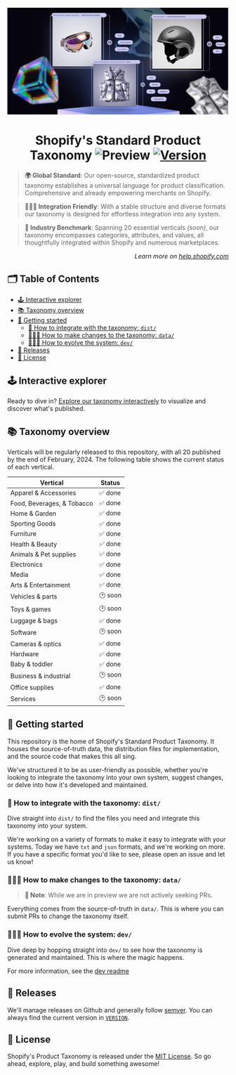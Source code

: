 <p align="center"><img src="./docs/assets/img/header.png" /></p>

<!-- omit in toc -->
<h1 align="center">Shopify's Standard Product Taxonomy <img src="https://img.shields.io/badge/preview-orange.svg" alt="Preview"> <a href="./VERSION"><img src="https://img.shields.io/badge/version-v0.5.0-blue.svg" alt="Version"></a></h1>

> **🌍 Global Standard**: Our open-source, standardized product taxonomy establishes a universal language for product classification. Comprehensive and already empowering merchants on Shopify.

> **👩🏼‍💻 Integration Friendly**: With a stable structure and diverse formats our taxonomy is designed for effortless integration into any system.

> **🚀 Industry Benchmark**: Spanning 20 essential verticals <em>(soon)</em>, our taxonomy encompasses categories, attributes, and values, all thoughtfully integrated within Shopify and numerous marketplaces.

<p align="right"><em>Learn more on <a href="https://help.shopify.com/manual/products/details/product-category">help.shopify.com</a></em></p>

<!-- omit in toc -->
## 🗂️ Table of Contents

- [🕹️ Interactive explorer](#️-interactive-explorer)
- [📚 Taxonomy overview](#-taxonomy-overview)
- [🧭 Getting started](#-getting-started)
  - [🧩 How to integrate with the taxonomy: `dist/`](#-how-to-integrate-with-the-taxonomy-dist)
  - [🧑🏼‍🏫 How to make changes to the taxonomy: `data/`](#-how-to-make-changes-to-the-taxonomy-data)
  - [👩🏼‍💻 How to evolve the system: `dev/`](#-how-to-evolve-the-system-dev)
- [📅 Releases](#-releases)
- [📜 License](#-license)

## 🕹️ Interactive explorer

Ready to dive in? [Explore our taxonomy interactively](https://shopify.github.io/product-taxonomy/?categoryId=sg-4-17-2-17) to visualize and discover what's published.

## 📚 Taxonomy overview

Verticals will be regularly released to this repository, with all 20 published by the end of February, 2024. The following table shows the current status of each vertical.

| Vertical | Status |
|----------|----------|
| Apparel & Accessories | ✅ done |
| Food, Beverages, & Tobacco | ✅ done |
| Home & Garden | ✅ done |
| Sporting Goods | ✅ done |
| Furniture | ✅ done |
| Health & Beauty | ✅ done |
| Animals & Pet supplies | ✅ done |
| Electronics | ✅ done |
| Media | ✅ done |
| Arts & Entertainment | ✅ done |
| Vehicles & parts | 🕑 soon |
| Toys & games | 🕑 soon |
| Luggage & bags | ✅ done |
| Software | 🕑 soon |
| Cameras & optics | ✅ done |
| Hardware | ✅ done |
| Baby & toddler | ✅ done |
| Business & industrial | 🕑 soon |
| Office supplies | ✅ done |
| Services | 🕑 soon |

## 🧭 Getting started

This repository is the home of Shopify's Standard Product Taxonomy. It houses the source-of-truth data, the distribution files for implementation, and the source code that makes this all sing.

We've structured it to be as user-friendly as possible, whether you're looking to integrate the taxonomy into your own system, suggest changes, or delve into how it's developed and maintained.

### 🧩 How to integrate with the taxonomy: `dist/`

Dive straight into `dist/` to find the files you need and integrate this taxonomy into your system.

We're working on a variety of formats to make it easy to integrate with your systems. Today we have `txt` and `json` formats, and we're working on more. If you have a specific format you'd like to see, please open an issue and let us know!

### 🧑🏼‍🏫 How to make changes to the taxonomy: `data/`


> **🔵 Note**: While we are in preview we are not actively seeking PRs.

Everything comes from the source-of-truth in `data/`. This is where you can submit PRs to change the taxonomy itself.

### 👩🏼‍💻 How to evolve the system: `dev/`

Dive deep by hopping straight into `dev/` to see how the taxonomy is generated and maintained. This is where the magic happens.

For more information, see the [dev readme](./dev/README.md)

## 📅 Releases

We'll manage releases on Github and generally follow [semver](https://semver.org/). You can always find the current version in [`VERSION`](./VERSION).

## 📜 License

Shopify's Product Taxonomy is released under the [MIT License](./LICENSE). So go ahead, explore, play, and build something awesome!
